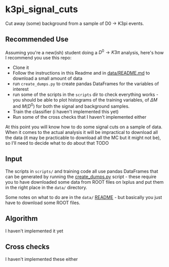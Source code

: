 k3pi_signal_cuts
====
Cut away (some) background from a sample of D0 -> K3pi events.

Recommended Use
---
Assuming you're a new(ish) student doing a $D^0\rightarrow K3\pi$ analysis, here's how I recommend you use this repo:
 - Clone it
 - Follow the instructions in this Readme and in [data/README.md](data/README.md) to download a small amount of data
 - run `create_dumps.py` to create pandas DataFrames for the variables of interest
 - run some of the scripts in the `scripts` dir to check everything works - you should be able to plot histograms of the
   training variables, of $\Delta M$ and $M(D^0)$ for both the signal and background samples.
 - Train the classifier (i haven't implemented this yet)
 - Run some of the cross checks that I haven't implemented either

At this point you will know how to do some signal cuts on a sample of data.
When it comes to the actual analysis it will be impractical to download all the data (it may be practicable to download
all the MC but it might not be), so I'll need to decide what to do about that TODO


Input
----
The scripts in `scripts/` and training code all use pandas DataFrames that can be generated by running the [create_dumps.py](create_dumps.py) script - these require you to have downloaded some data from ROOT files on lxplus and put them in the right place in the `data/` directory.

Some notes on what to do are in the `data/` [README](data/README.md) - but basically you just have to download some ROOT files.

Algorithm
----
I haven't implemented it yet

Cross checks
----
I haven't implemented these either

